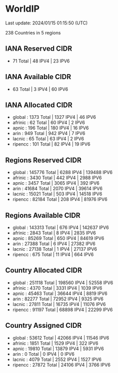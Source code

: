 # WorldIP

Last update: 2024/01/15 01:15:50 (UTC)

238 Countries in 5 regions

## IANA Reserved CIDR

- 71 Total | 48 IPV4 | 23 IPV6

## IANA Available CIDR

- 63 Total | 3 IPV4 | 60 IPV6

## IANA Allocated CIDR

- global : 1373 Total | 1327 IPV4 | 46 IPV6
- afrinic : 62 Total | 60 IPV4 | 2 IPV6
- apnic : 196 Total | 180 IPV4 | 16 IPV6
- arin : 949 Total | 942 IPV4 | 7 IPV6
- lacnic : 65 Total | 63 IPV4 | 2 IPV6
- ripencc : 101 Total | 82 IPV4 | 19 IPV6

## Regions Reserved CIDR

- global : 145776 Total | 6288 IPV4 | 139488 IPV6
- afrinic : 3430 Total | 442 IPV4 | 2988 IPV6
- apnic : 3457 Total | 3065 IPV4 | 392 IPV6
- arin : 41684 Total | 2070 IPV4 | 39614 IPV6
- lacnic : 15021 Total | 503 IPV4 | 14518 IPV6
- ripencc : 82184 Total | 208 IPV4 | 81976 IPV6

## Regions Available CIDR

- global : 143313 Total | 676 IPV4 | 142637 IPV6
- afrinic : 2843 Total | 8 IPV4 | 2835 IPV6
- apnic : 85269 Total | 650 IPV4 | 84619 IPV6
- arin : 27388 Total | 6 IPV4 | 27382 IPV6
- lacnic : 27138 Total | 1 IPV4 | 27137 IPV6
- ripencc : 675 Total | 11 IPV4 | 664 IPV6

## Country Allocated CIDR

- global : 251118 Total | 198560 IPV4 | 52558 IPV6
- afrinic : 4370 Total | 3331 IPV4 | 1039 IPV6
- apnic : 45463 Total | 36644 IPV4 | 8819 IPV6
- arin : 82277 Total | 72952 IPV4 | 9325 IPV6
- lacnic : 27811 Total | 16735 IPV4 | 11076 IPV6
- ripencc : 91197 Total | 68898 IPV4 | 22299 IPV6

## Country Assigned CIDR

- global : 53612 Total | 42066 IPV4 | 11546 IPV6
- afrinic : 1851 Total | 1529 IPV4 | 322 IPV6
- apnic : 19810 Total | 13879 IPV4 | 5931 IPV6
- arin : 0 Total | 0 IPV4 | 0 IPV6
- lacnic : 4079 Total | 2552 IPV4 | 1527 IPV6
- ripencc : 27872 Total | 24106 IPV4 | 3766 IPV6

